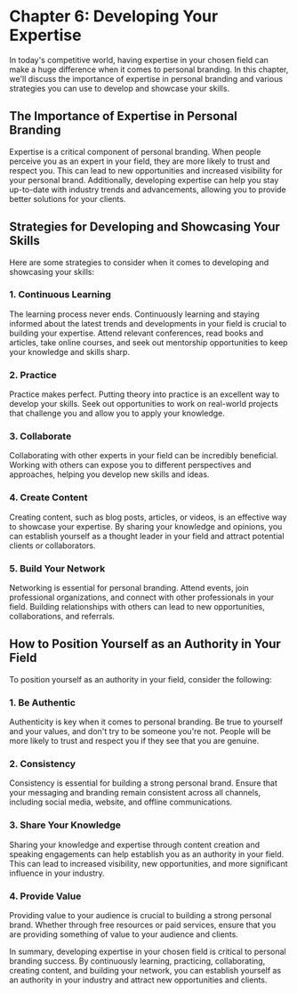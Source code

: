 Chapter 6: Developing Your Expertise
====================================

In today's competitive world, having expertise in your chosen field can make a huge difference when it comes to personal branding. In this chapter, we'll discuss the importance of expertise in personal branding and various strategies you can use to develop and showcase your skills.

The Importance of Expertise in Personal Branding
------------------------------------------------

Expertise is a critical component of personal branding. When people perceive you as an expert in your field, they are more likely to trust and respect you. This can lead to new opportunities and increased visibility for your personal brand. Additionally, developing expertise can help you stay up-to-date with industry trends and advancements, allowing you to provide better solutions for your clients.

Strategies for Developing and Showcasing Your Skills
----------------------------------------------------

Here are some strategies to consider when it comes to developing and showcasing your skills:

### 1. Continuous Learning

The learning process never ends. Continuously learning and staying informed about the latest trends and developments in your field is crucial to building your expertise. Attend relevant conferences, read books and articles, take online courses, and seek out mentorship opportunities to keep your knowledge and skills sharp.

### 2. Practice

Practice makes perfect. Putting theory into practice is an excellent way to develop your skills. Seek out opportunities to work on real-world projects that challenge you and allow you to apply your knowledge.

### 3. Collaborate

Collaborating with other experts in your field can be incredibly beneficial. Working with others can expose you to different perspectives and approaches, helping you develop new skills and ideas.

### 4. Create Content

Creating content, such as blog posts, articles, or videos, is an effective way to showcase your expertise. By sharing your knowledge and opinions, you can establish yourself as a thought leader in your field and attract potential clients or collaborators.

### 5. Build Your Network

Networking is essential for personal branding. Attend events, join professional organizations, and connect with other professionals in your field. Building relationships with others can lead to new opportunities, collaborations, and referrals.

How to Position Yourself as an Authority in Your Field
------------------------------------------------------

To position yourself as an authority in your field, consider the following:

### 1. Be Authentic

Authenticity is key when it comes to personal branding. Be true to yourself and your values, and don't try to be someone you're not. People will be more likely to trust and respect you if they see that you are genuine.

### 2. Consistency

Consistency is essential for building a strong personal brand. Ensure that your messaging and branding remain consistent across all channels, including social media, website, and offline communications.

### 3. Share Your Knowledge

Sharing your knowledge and expertise through content creation and speaking engagements can help establish you as an authority in your field. This can lead to increased visibility, new opportunities, and more significant influence in your industry.

### 4. Provide Value

Providing value to your audience is crucial to building a strong personal brand. Whether through free resources or paid services, ensure that you are providing something of value to your audience and clients.

In summary, developing expertise in your chosen field is critical to personal branding success. By continuously learning, practicing, collaborating, creating content, and building your network, you can establish yourself as an authority in your industry and attract new opportunities and clients.
